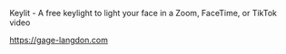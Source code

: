 Keylit - A free keylight to light your face in a Zoom, FaceTime, or TikTok video

https://gage-langdon.com
